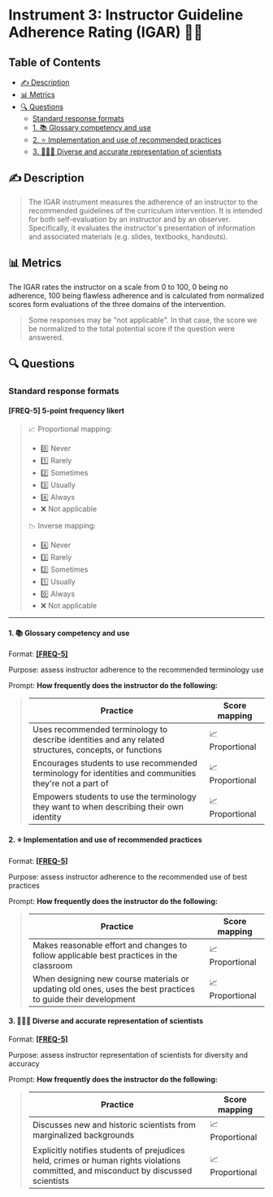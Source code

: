 # Instrument 3: Instructor Guideline Adherence Rating (IGAR) 👩‍🏫

## Table of Contents
* [✍ Description](#-description)
* [📊 Metrics](#-metrics)
* [🔍 Questions](#-questions)
  + [Standard response formats](#standard-response-formats)
  - [1. 📚 Glossary competency and use](#1--glossary-competency-and-use)
  - [2. ⭐ Implementation and use of recommended practices](#2--implementation-and-use-of-recommended-practices)
  - [3. 👩🏾‍🔬 Diverse and accurate representation of scientists](#3--diverse-and-accurate-representation-of-scientists)

## ✍ Description

> The IGAR instrument measures the adherence of an instructor to the recommended guidelines of the curriculum intervention. It is intended for both self-evaluation by an instructor and by an observer. Specifically, it evaluates the instructor's presentation of information and associated materials (e.g. slides, textbooks, handouts).

## 📊 Metrics

The IGAR rates the instructor on a scale from 0 to 100, 0 being no adherence, 100 being flawless adherence and is calculated from normalized scores form evaluations of the three domains of the intervention.

> Some responses may be "not applicable". In that case, the score we be normalized to the total potential score if the question were answered.

## 🔍 Questions

### Standard response formats

#### **[FREQ-5]** 5-point frequency likert

> 📈 Proportional mapping:
>
> - 0️⃣ Never
> - 1️⃣ Rarely
> - 2️⃣ Sometimes
> - 3️⃣ Usually
> - 4️⃣ Always
> - ❌ Not applicable
>
> 📉 Inverse mapping:
>
> - 4️⃣ Never
> - 3️⃣ Rarely
> - 2️⃣ Sometimes
> - 1️⃣ Usually
> - 0️⃣ Always
> - ❌ Not applicable

---

#### 1. 📚 Glossary competency and use

Format: **[[FREQ-5]](#freq-5-5-point-frequency-likert)**

Purpose: assess instructor adherence to the recommended terminology use

Prompt: **How frequently does the instructor do the following:**

> | Practice                                                                                                | Score mapping   |
> | ------------------------------------------------------------------------------------------------------- | --------------- |
> | Uses recommended terminology to describe identities and any related structures, concepts, or functions  | 📈 Proportional |
> | Encourages students to use recommended terminology for identities and communities they're not a part of | 📈 Proportional |
> | Empowers students to use the terminology they want to when describing their own identity                | 📈 Proportional |

#### 2. ⭐ Implementation and use of recommended practices

Format: **[[FREQ-5]](#freq-5-5-point-frequency-likert)**

Purpose: assess instructor adherence to the recommended use of best practices

Prompt: **How frequently does the instructor do the following:**

> | Practice                                                                                                     | Score mapping   |
> | ------------------------------------------------------------------------------------------------------------ | --------------- |
> | Makes reasonable effort and changes to follow applicable best practices in the classroom                     | 📈 Proportional |
> | When designing new course materials or updating old ones, uses the best practices to guide their development | 📈 Proportional |

#### 3. 👩🏾‍🔬 Diverse and accurate representation of scientists

Format: **[[FREQ-5]](#freq-5-5-point-frequency-likert)**

Purpose: assess instructor representation of scientists for diversity and accuracy

Prompt: **How frequently does the instructor do the following:**

> | Practice                                                                                                                             | Score mapping   |
> | ------------------------------------------------------------------------------------------------------------------------------------ | --------------- |
> | Discusses new and historic scientists from marginalized backgrounds                                                                  | 📈 Proportional |
> | Explicitly notifies students of prejudices held, crimes or human rights violations committed, and misconduct by discussed scientists | 📈 Proportional |
